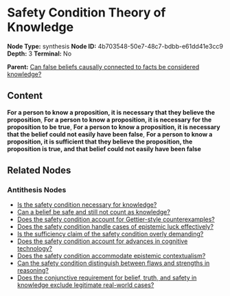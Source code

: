 # Safety Condition Theory of Knowledge

**Node Type:** synthesis
**Node ID:** 4b703548-50e7-48c7-bdbb-e61dd41e3cc9
**Depth:** 3
**Terminal:** No

**Parent:** [Can false beliefs causally connected to facts be considered knowledge?](can-false-beliefs-causally-connected-to-facts-be-considered-knowledge-antithesis-b0f5d423-edb4-409a-ac5d-2b25aa8cbd22.md)

## Content

**For a person to know a proposition, it is necessary that they believe the proposition**, **For a person to know a proposition, it is necessary for the proposition to be true**, **For a person to know a proposition, it is necessary that the belief could not easily have been false**, **For a person to know a proposition, it is sufficient that they believe the proposition, the proposition is true, and that belief could not easily have been false**

## Related Nodes

### Antithesis Nodes

- [Is the safety condition necessary for knowledge?](is-the-safety-condition-necessary-for-knowledge-antithesis-f86e3a9f-26c2-40c4-aafe-76b164ce68a8.md)
- [Can a belief be safe and still not count as knowledge?](can-a-belief-be-safe-and-still-not-count-as-knowledge-antithesis-d0116cd2-2c7b-495c-a792-2eabd3a765e7.md)
- [Does the safety condition account for Gettier-style counterexamples?](does-the-safety-condition-account-for-gettier-style-counterexamples-antithesis-6377eba0-0617-4138-86ea-7907ee046da3.md)
- [Does the safety condition handle cases of epistemic luck effectively?](does-the-safety-condition-handle-cases-of-epistemic-luck-effectively-antithesis-f747baa7-fe14-4422-9e36-c42f16d365f2.md)
- [Is the sufficiency claim of the safety condition overly demanding?](is-the-sufficiency-claim-of-the-safety-condition-overly-demanding-antithesis-23a7af2e-279d-4a6b-8a8b-3a23f84ce0f3.md)
- [Does the safety condition account for advances in cognitive technology?](does-the-safety-condition-account-for-advances-in-cognitive-technology-antithesis-d38d0283-ead7-4446-8fa1-d66a5e4b01b6.md)
- [Does the safety condition accommodate epistemic contextualism?](does-the-safety-condition-accommodate-epistemic-contextualism-antithesis-aaa7dab9-97fc-496a-a560-c5e07f321182.md)
- [Can the safety condition distinguish between flaws and strengths in reasoning?](can-the-safety-condition-distinguish-between-flaws-and-strengths-in-reasoning-antithesis-7d4b091c-3382-414a-8805-a39ae50af42d.md)
- [Does the conjunctive requirement for belief, truth, and safety in knowledge exclude legitimate real-world cases?](does-the-conjunctive-requirement-for-belief-truth-and-safety-in-knowledge-exclude-legitimate-real-world-cases-antithesis-96c8fee5-d7ab-4115-9c23-47cafe3d32b0.md)
